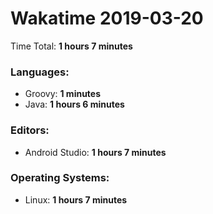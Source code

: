 # Wakatime 2019-03-20

Time Total: **1 hours 7 minutes**

### Languages:
- Groovy: **1 minutes** 
- Java: **1 hours 6 minutes** 

### Editors:
- Android Studio: **1 hours 7 minutes** 

### Operating Systems:
- Linux: **1 hours 7 minutes** 


